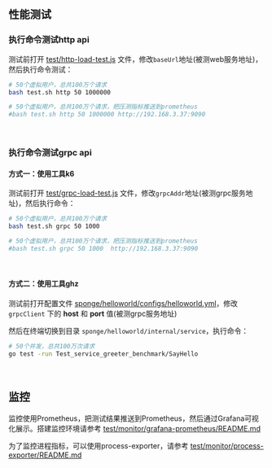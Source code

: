 ## 性能测试

### 执行命令测试http api

测试前打开 [test/http-load-test.js](http-load-test.js) 文件，修改`baseUrl`地址(被测web服务地址)，然后执行命令测试：

```bash
# 50个虚拟用户，总共100万个请求
bash test.sh http 50 1000000

# 50个虚拟用户，总共100万个请求，把压测指标推送到prometheus
#bash test.sh http 50 1000000 http://192.168.3.37:9090
```

<br>

### 执行命令测试grpc api

#### 方式一：使用工具k6

测试前打开 [test/grpc-load-test.js](grpc-load-test.js) 文件，修改`grpcAddr`地址(被测grpc服务地址)，然后执行命令：

```bash
# 50个虚拟用户，总共100万个请求
bash test.sh grpc 50 1000

# 50个虚拟用户，总共100万个请求，把压测指标推送到prometheus
#bash test.sh grpc 50 1000  http://192.168.3.37:9090
```

<br>

#### 方式二：使用工具ghz

测试前打开配置文件 [sponge/helloworld/configs/helloworld.yml](../sponge/helloworld/configs/helloworld.yml)，修改 `grpcClient` 下的 **host** 和 **port** 值(被测grpc服务地址)

然后在终端切换到目录 `sponge/helloworld/internal/service`，执行命令：

```bash
# 50个并发，总共100万次请求
go test -run Test_service_greeter_benchmark/SayHello
```

<br>

## 监控

监控使用Prometheus，把测试结果推送到Prometheus，然后通过Grafana可视化展示。搭建监控环境请参考 [test/monitor/grafana-prometheus/README.md](monitor/grafana-prometheus/README.md)

为了监控进程指标，可以使用process-exporter，请参考 [test/monitor/process-exporter/README.md](monitor/process-exporter/README.md)
